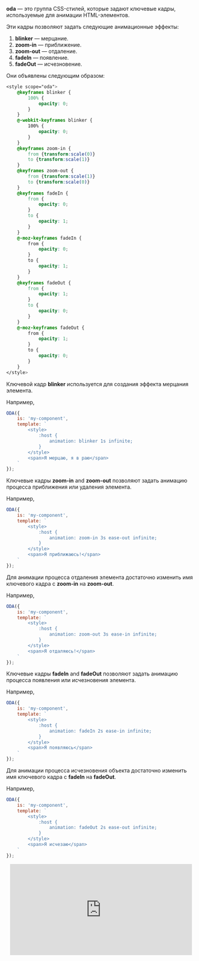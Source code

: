 **oda** — это группа CSS-стилей, которые задают ключевые кадры, используемые для анимации HTML-элементов.

Эти кадры позволяют задать следующие анимационные эффекты:

1. **blinker** — мерцание.
1. **zoom-in** — приближение.
1. **zoom-out** — отдаление.
1. **fadeIn** — появление.
1. **fadeOut** — исчезновение.

Они объявлены следующим образом:

```css
<style scope="oda">
    @keyframes blinker {
        100% {
            opacity: 0;
        }
    }
    @-webkit-keyframes blinker {
        100% {
            opacity: 0;
        }
    }
    @keyframes zoom-in {
        from {transform:scale(0)}
        to {transform:scale(1)}
    }
    @keyframes zoom-out {
        from {transform:scale(1)}
        to {transform:scale(0)}
    }
    @keyframes fadeIn {
        from {
            opacity: 0;
        }
        to {
            opacity: 1;
        }
    }
    @-moz-keyframes fadeIn {
        from {
            opacity: 0;
        }
        to {
            opacity: 1;
        }
    }
    @keyframes fadeOut {
        from {
            opacity: 1;
        }
        to {
            opacity: 0;
        }
    }
    @-moz-keyframes fadeOut {
        from {
            opacity: 1;
        }
        to {
            opacity: 0;
        }
    }
</style>
```

Ключевой кадр **blinker** используется для создания эффекта мерцания элемента.

Например,

```javascript _run_line_edit_loadoda_[my-component.js]
ODA({
    is: 'my-component',
    template: `
        <style>
            :host {
                animation: blinker 1s infinite;
            }
        </style>
        <span>Я мерцаю, я в раю</span>
    `
});
```

Ключевые кадры **zoom-in** and **zoom-out** позволяют задать анимацию процесса приближения или удаления элемента.

Например,

```javascript _run_line_edit_loadoda_[my-component.js]
ODA({
    is: 'my-component',
    template: `
        <style>
            :host {
                animation: zoom-in 3s ease-out infinite;
            }
        </style>
        <span>Я приближаюсь!</span>
    `
});
```

Для анимации процесса отдаления элемента достаточно изменить имя ключевого кадра с **zoom-in** на **zoom-out**.

Например,

```javascript _run_line_edit_loadoda_[my-component.js]
ODA({
    is: 'my-component',
    template: `
        <style>
            :host {
                animation: zoom-out 3s ease-in infinite;
            }
        </style>
        <span>Я отдаляюсь!</span>
    `
});
```

Ключевые кадры **fadeIn** and **fadeOut** позволяют задать анимацию процесса появления или исчезновения элемента.

Например,

```javascript _run_line_edit_loadoda_[my-component.js]
ODA({
    is: 'my-component',
    template: `
        <style>
            :host {
                animation: fadeIn 2s ease-in infinite;
            }
        </style>
        <span>Я появляюсь</span>
    `
});
```

Для анимации процесса исчезновения объекта достаточно изменить имя ключевого кадра с **fadeIn** на **fadeOut**.

Например,

```javascript _run_line_edit_loadoda_[my-component.js]
ODA({
    is: 'my-component',
    template: `
        <style>
            :host {
                animation: fadeOut 2s ease-out infinite;
            }
        </style>
        <span>Я исчезаю</span>
    `
});
```

<div style="position:relative;padding-bottom:48%; margin:10px">
    <iframe src="https://www.youtube.com/embed/MVR-4Y4TrN4?start=0" frameborder="0" allow="accelerometer; autoplay; encrypted-media; gyroscope; picture-in-picture" allowfullscreen 
    	style="position:absolute;width:100%;height:100%;"></iframe>
</div>
